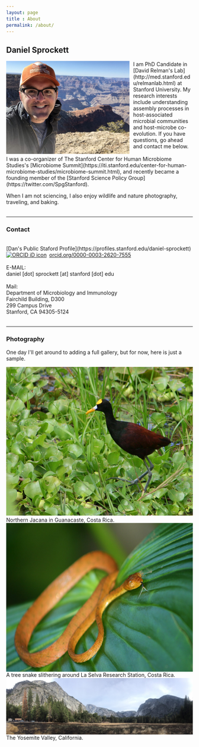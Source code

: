 ```yaml
---
layout: page
title : About
permalink: /about/
---
```


<h2>Daniel Sprockett</h2>

<img src="/images/Dan_at_Grand_Canyon.jpg" alt="Dan at the Grand Canyon" style="float: left; margin-right: 10px;" height="250"/>
I am PhD Candidate in [David Relman's Lab](http://med.stanford.edu/relmanlab.html) at Stanford University. My research interests include understanding assembly processes in host-associated microbial communities and host-microbe co-evolution. If you have questions, go ahead and contact me below. <br>
<br>
I was a co-organizer of The Stanford Center for Human Microbiome Studies's [Microbiome Summit](https://iti.stanford.edu/center-for-human-microbiome-studies/microbiome-summit.html), and recently became a founding member of the [Stanford Science Policy Group](https://twitter.com/SpgStanford).
<br>

When I am not sciencing, I also enjoy wildlife and nature photography, traveling, and baking.  
<br>

***
<h3>Contact</h3>
<br>
[Dan's Public Staford Profile](https://profiles.stanford.edu/daniel-sprockett)
<br>
<div itemscope itemtype="https://schema.org/Person"><a itemprop="sameAs" content="https://orcid.org/0000-0003-2620-7555" href="https://orcid.org/0000-0003-2620-7555" target="orcid.widget" rel="noopener noreferrer" style="vertical-align:top;"><img src="https://orcid.org/sites/default/files/images/orcid_16x16.png" style="width:1em;margin-right:.5em;" alt="ORCID iD icon">orcid.org/0000-0003-2620-7555</a></div>
<br>
E-MAIL: <br>
daniel [dot] sprockett [at] stanford [dot] edu <br>
<br>
Mail:<br>
Department of Microbiology and Immunology<br>
Fairchild Building, D300<br>
299 Campus Drive<br>
Stanford, CA 94305-5124<br>
<br>

***
<h3>Photography</h3>

One day I'll get around to adding a full gallery, but for now, here is just a sample.

<img src="/images/Northern_Jacana.jpg" alt="Northern Jacana" height="400"/>
Northern Jacana in Guanacaste, Costa Rica. 
<br>
<img src="/images/Tree_Snake.jpg" alt="Tree Snake Costa Rica" style="float: right; margin-left: 10px;" height="400"/>
<br>
A tree snake slithering around La Selva Research Station, Costa Rica. 
<br>
<img src="/images/Yosemite_Valley.jpg" alt="Yosemite Valley" style="float: left; margin-right: 10px;" />
The Yosemite Valley, California.

